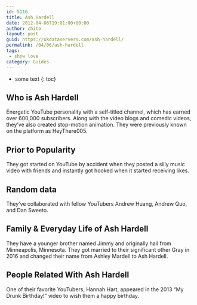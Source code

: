 ```yaml
---
id: 5116
title: Ash Hardell
date: 2012-04-06T19:01:00+00:00
author: chito
layout: post
guid: https://ukdataservers.com/ash-hardell/
permalink: /04/06/ash-hardell
tags:
 - show love
category: Guides
---
```


* some text
{: toc}
          
          
## Who is  Ash Hardell
                  
                  
                  
Energetic YouTube personality with a self-titled channel, which has earned over 600,000 subscribers. Along with the video blogs and comedic videos, they&#8217;ve also created stop-motion animation. They were previously known on the platform as HeyThere005.
                  
                
                
                
## Prior to Popularity 
                  
                  
                  
They got started on YouTube by accident when they posted a silly music video with friends and instantly got hooked when it started receiving likes.
                  
                
                
                
## Random data 
                  
                  
                  
They&#8217;ve collaborated with fellow YouTubers Andrew Huang, Andrew Quo, and Dan Sweeto.
                  
                
                
                
## Family & Everyday Life of Ash Hardell
                  
                  
                  
They have a younger brother named Jimmy and originally hail from Minneapolis, Minnesota. They got married to their significant other Gray in 2016 and changed their name from Ashley Mardell to Ash Hardell.
                  
                
                
                
## People Related With  Ash Hardell
                  
                  
                  
One of their favorite YouTubers, Hannah Hart, appeared in the 2013 &#8220;My Drunk Birthday!&#8221; video to wish them a happy birthday.
                  
                
              
            
          
          
          
    
    
  
